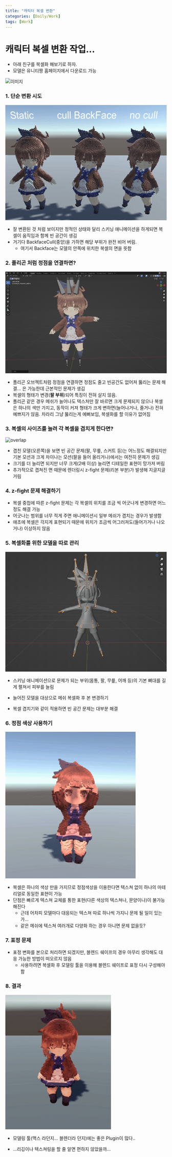 ```yaml
---
title: "캐릭터 복셀 변환"
categories: [Daily/Work]
tags: [Work]
---
```




# 캐릭터 복셀 변환 작업...

- 아래 친구를 복셀화 해보기로 하자.
- 모델은 유니티짱 홈페이지에서 다운로드 가능

![이미지](https://pbs.twimg.com/media/DuCktNpVAAAAQll?format=jpg&name=medium)





### 1. 단순 변환 시도

![simple_lize](https://raw.githubusercontent.com/hns17/ImageContainer/main/img/simple_lize.gif)

- 잘 변환된 것 처럼 보이지만 정적인 상태와 달리 스키닝 애니메이션을 하게되면  복셀이 움직임과 함께 빈 공간이 생김
- 거기다 BackfaceCull(중앙)을 가하면 해당 부위가 완전 비어 버림.
  - 여기서 Backface는 모델의 안쪽에 위치한 복셀의 면을 뜻함



### 2. 폴리곤 처럼 정점을 연결하면?

![image-20220919010024161](https://raw.githubusercontent.com/hns17/ImageContainer/main/img/image-20220919010024161.png)

- 폴리곤 오브젝트처럼 정점을 연결하면 정점도 줄고 빈공간도 없어져 뚫리는 문제 해결... 은 가능한데 근본적인 문제가 생김
- 복셀의 형태가 변경(**팔 부위**)되어 특징이 전혀 살지 않음.
- 폴리곤 같은 경우 메쉬가 늘어나도 텍스처만 잘 바르면 크게 문제되지 않으나 복셀은 하나의 색만 가지고, 동작이 커져 형태가 크게 변하면(늘어나거나, 줄거나) 전혀 예쁘지가 않음. 차라리 그냥 뚫리는게 예뻐보임, 복셀화를 할 이유가 없어짐



### 3. 복셀의 사이즈를 늘려 각 복셀을 겹치게 한다면?

![overlap](https://raw.githubusercontent.com/hns17/ImageContainer/main/img/overlap.gif)

- 겹친 모델(오른쪽)을 보면 빈 공간 문제(팔, 무릎, 스커트 등)는 어느정도 해결되지만 기본 모션과 크게 차이나는 모션(팔을 들어 올리거나)에서는 여전히 문제가 생김
- 크기를 더 늘리면 되지만  너무 크게(2배 이상) 늘리면 디테일한 표현이 망가져 버림
- 추가적으로 겹쳐진 면 때문에 렌더링시 z-fight 문제(리본 부분)가 발생해 지글지글 거림



### 4. z-fight  문제 해결하기

- 복셀 중첩에 따른 z-fight 문제는 각 복셀의 위치를 조금 씩 어긋나게 변경하면 어느정도 해결 가능
- 어긋나는 범위를 너무 적게 주면 애니메이션시 일부 메쉬가 겹치는 경우가 발생함
- 애초에 복셀은 각지게 표현되기 때문에 위치가 조금씩 어그러져도(들어가거나 나오거나) 이상하지 않음



### 5. 복셀화를 위한 모델을 따로 관리

![image-20220919094720280](https://raw.githubusercontent.com/hns17/ImageContainer/main/img/image-20220919094720280.png)

- 스키닝 애니메이션으로 문제가 되는 부위(몸통, 팔, 무릎, 어깨 등)의 기본 뼈대를 길게 펼쳐서 피부를 늘림

- 늘어진 모델을 대상으로 메쉬 복셀화 후 본 변경하기

- 복셀 겹치기와 같이 적용하면 빈 공간 문제는 대부분 해결



### 6. 정점 색상 사용하기

![result](https://raw.githubusercontent.com/hns17/ImageContainer/main/img/result.gif)

- 복셀은 하나의 색상 만을 가지므로 정점색상을 이용한다면 텍스쳐 없이 하나의 마테리얼로 동일한 표현이 가능
- 단점은 빠르게 텍스쳐 교체를 통한 표현(다른 색상의 텍스쳐나, 문양이나)이 불가능해진다
  - 근데 어차피 모델마다 대응되는 텍스쳐 따로 하나씩 가지니 문제 될 일이 있는가...
  - 같은 메쉬에 텍스쳐 여러개로 다양화 하는 경우 아니면 문제 없을듯?



### 7. 표정 문제

- 표정 변화를 본으로 처리하면 되겠지만, 블렌드 쉐이프의 경우 아무리 생각해도 대응 가능한 방법이 떠오르지 않음
  - 사용하려면 복셀화 후 모델링 툴을 이용해 블렌드 쉐이프로 표정 다시 구성해야 함



### 8. 결과

![result2](https://raw.githubusercontent.com/hns17/ImageContainer/main/img/result2.gif)



- 모델링 툴(맥스 라던지... 블렌더라 던지)에는 좋은 Plugin이 많다..

- ...리깅이나 텍스쳐링을 할 줄 알면 편하지 않았을까...